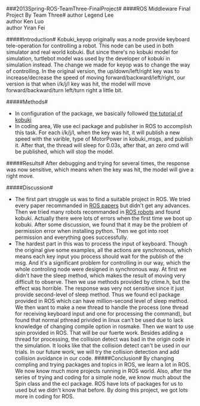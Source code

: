 ###2013Spring-ROS-TeamThree-FinalProject#
####ROS Middleware Final Project By Team Three#
author Legend Lee</br>
author Ken Luo</br>
author Yiran Fei</br>

#####Introduction#
Kobuki\_keyop originally was a node provide keyboard tele-operation for controlling a robot. This node can be used in both simulator and real world kobuki. But since there's no kobuki model for simulation, turtlebot model was used by the developer of kobuki in simulation instead. 
The change we made for keyop was to change the way of controlling. In the original version, the up/down/left/right key was to increase/decrease the speed of moving forward/backward/left/right, our version is that when i/k/j/l key was hit, the model will move forward/backward/turn left/turn right a little bit.

#####Methods#
* In configuration of the package, we basically followed [the tutorial of kobuki](http://www.ros.org/wiki/kobuki/Tutorials/Simulated%20Kobuki%20navigation%20in%20perfect%20world)
* In coding area, We use ecl package and publisher in ROS to accomplish this task. For each i/k/j/l, when the key was hit, it will publish a new speed with the varible, type of MotorPower in kobuki\_msgs, and publish it. After that, the thread will sleep for 0.03s, after that, an zero cmd will be published, which will stop the model.

#####Results#
After debugging and trying for several times, the response was now sensitive, which means when the key was hit, the model will give a right move.

#####Discussion#
* The first part struggle us was to find a suitable project in ROS. We tried every paper recommanded in [ROS papers](www.ros.org/wiki/Papers) but didn't get any advances. Then we tried many robots recommanded in [ROS robots](www.ros.org/wiki/Robots) and found kobuki. Actually there were lots of errors when the first time we boot up kobuki. After some discussion, we found that it may be the problem of permission error when installing python. Then we got into root permission and everything goes successfully.
* The hardest part in this was to process the input of keyboard. Though the original give some examples, all the actions are synchronous, which means each key input you process should wait for the publish of the msg. And it's a significant problem for controlling in our way, which the whole controling node were designed in synchronous way. At first we didn't have the sleep method, which makes the result of moving very difficult to observe. Then we use methods provided by ctime.h, but the effect was horrible. The response was very not sensitive since it just provide second-level of sleep method. Thus we found ecl package provided in ROS which can have million-second level of sleep method.
We then want to make a new thread to handle the process (one thread for receiving keyboard input and one for processing the command), but found that normal pthread privided in linux can't be used due to lack knowledge of changing compile option in rosmake. Then we want to use spin provided in ROS. That will be our fuerte work.
Besides adding a thread for processing, the collision detect was bad in the origin code in the simulation. It looks like that the collision detect can't be used in our trials. In our future work, we will try the collision detection and add collision avoidance in our code.
#####Conclusion#
By changing compling and trying packages and topics in ROS, we learn a lot in ROS. We now know much more projects running in ROS world. Also, after the series of trying and coding for a simple node, we know much about the Spin class and the ecl package. ROS have lots of packages for us to used but we didn't know that before. By doing this project, we got lots more in coding for ROS.
